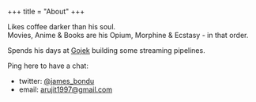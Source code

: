 +++
title = "About"
+++

Likes coffee darker than his soul. \
Movies, Anime & Books are his Opium, Morphine & Ecstasy - in that order.

Spends his days at [Gojek](http://gojek.io) building some streaming pipelines.


Ping here to have a chat:
- twitter: [@james_bondu](https://twitter.com/james_bondu)
- email: arujit1997@gmail.com
